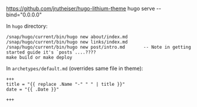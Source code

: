 https://github.com/jrutheiser/hugo-lithium-theme
hugo serve --bind="0.0.0.0"

In `hugo` directory:

	/snap/hugo/current/bin/hugo new about/index.md
	/snap/hugo/current/bin/hugo new links/index.md
	/snap/hugo/current/bin/hugo new post/intro.md  		-- Note in getting started guide it's `posts`....????
	make build or make deploy


In `archetypes/default.md` (overrides same file in theme):

	+++
	title = "{{ replace .Name "-" " " | title }}"
	date = "{{ .Date }}"

	+++

